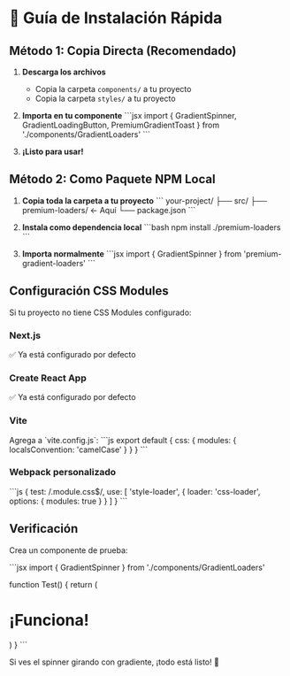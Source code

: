 # 🚀 Guía de Instalación Rápida

## Método 1: Copia Directa (Recomendado)

1. **Descarga los archivos**
   - Copia la carpeta `components/` a tu proyecto
   - Copia la carpeta `styles/` a tu proyecto

2. **Importa en tu componente**
   \`\`\`jsx
   import { 
     GradientSpinner, 
     GradientLoadingButton, 
     PremiumGradientToast 
   } from './components/GradientLoaders'
   \`\`\`

3. **¡Listo para usar!**

## Método 2: Como Paquete NPM Local

1. **Copia toda la carpeta a tu proyecto**
   \`\`\`
   your-project/
   ├── src/
   ├── premium-loaders/  ← Aquí
   └── package.json
   \`\`\`

2. **Instala como dependencia local**
   \`\`\`bash
   npm install ./premium-loaders
   \`\`\`

3. **Importa normalmente**
   \`\`\`jsx
   import { GradientSpinner } from 'premium-gradient-loaders'
   \`\`\`

## Configuración CSS Modules

Si tu proyecto no tiene CSS Modules configurado:

### Next.js
✅ Ya está configurado por defecto

### Create React App
✅ Ya está configurado por defecto

### Vite
Agrega a \`vite.config.js\`:
\`\`\`js
export default {
  css: {
    modules: {
      localsConvention: 'camelCase'
    }
  }
}
\`\`\`

### Webpack personalizado
\`\`\`js
{
  test: /\.module\.css$/,
  use: [
    'style-loader',
    {
      loader: 'css-loader',
      options: {
        modules: true
      }
    }
  ]
}
\`\`\`

## Verificación

Crea un componente de prueba:

\`\`\`jsx
import { GradientSpinner } from './components/GradientLoaders'

function Test() {
  return (
    <div>
      <h1>¡Funciona!</h1>
      <GradientSpinner size="md" />
    </div>
  )
}
\`\`\`

Si ves el spinner girando con gradiente, ¡todo está listo! 🎉

